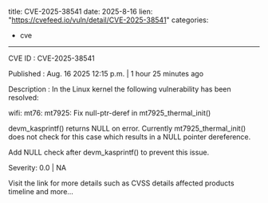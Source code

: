  
title: CVE-2025-38541
date: 2025-8-16
lien: "https://cvefeed.io/vuln/detail/CVE-2025-38541"
categories:
  - cve
---

CVE ID : CVE-2025-38541

Published :  Aug. 16
2025
12:15 p.m. | 1 hour
25 minutes ago

Description : In the Linux kernel
the following vulnerability has been resolved:

wifi: mt76: mt7925: Fix null-ptr-deref in mt7925_thermal_init()

devm_kasprintf() returns NULL on error. Currently
mt7925_thermal_init()
does not check for this case
which results in a NULL pointer
dereference.

Add NULL check after devm_kasprintf() to prevent this issue.

Severity: 0.0 | NA

Visit the link for more details
such as CVSS details
affected products
timeline
and more...
